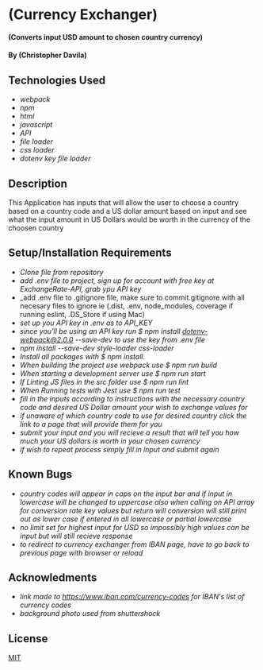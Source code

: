 # (Currency Exchanger)

#### (Converts input USD amount to chosen country currency)

#### By (Christopher Davila)

## Technologies Used

* _webpack_
* _npm_
* _html_
* _javascript_
* _API_
* _file loader_
* _css loader_
* _dotenv key file loader_


## Description
This Application has inputs that will allow the user to choose a country based on a country code and a US dollar amount based on input and see what the input amount in US Dollars would be worth in the currency of the choosen country

## Setup/Installation Requirements

* _Clone file from repository_
* _add .env file to project, sign up for account with free key at ExchangeRate-API, grab ypu API key_
* _add .env file to .gitignore file, make sure to commit.gitignore with all necesary files to ignore ie (.dist, .env, node_modules, coverage if running eslint, .DS_Store if using Mac)
* _set up you API key in .env as to API_KEY_
* _since you'll be using an API key run $ npm install dotenv-webpack@2.0.0 --save-dev to use the key from .env file_
* _npm install --save-dev style-loader css-loader_
* _Install all packages with $ npm install._
* _When building the project use webpack use $ npm run build_
* _When starting a development server use $ npm run start_
* _If Linting JS files in the src folder use $ npm run lint_
* _When Running tests with Jest use $ npm run test_
* _fill in the inputs according to instructions with the necessary country code and desired US Dollar amount your wish to exchange values for_
* _if unaware of which country code to use for desired country click the link to a page that will provide them for you_
* _submit your input and you will recieve a result that will tell you how much your US dollars is worth in your chosen currency_
* _if wish to repeat process simply fill in input and submit again_


## Known Bugs

* _country codes will appear in caps on the input bar and if input in lowercase will be changed to uppercase also when calling on API array for conversion rate key values but return will conversion will still print out as lower case if entered in all lowercase or partial lowercase_
* _no limit set for highest input for USD so impossibly high values can be input but will still recieve response_
* _to redirect to currency exchanger from IBAN page, have to go back to previous page with browser or reload_

## Acknowledments
* _link made to https://www.iban.com/currency-codes for IBAN's list of currency codes_
* _background photo used from shuttershock_

## License
[MIT](https://github.com/ChrisRDavila/Currency-Exchanger/blob/main/LICENSE.txt)
